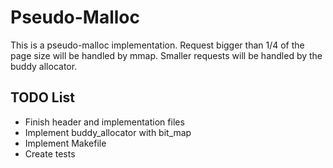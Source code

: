 # Pseudo-Malloc
  
This is a pseudo-malloc implementation. Request bigger than 1/4 of the page size will be handled by mmap. Smaller requests will be handled by the buddy allocator.


## TODO List
- Finish header and implementation files
- Implement buddy_allocator with bit_map
- Implement Makefile
- Create tests 